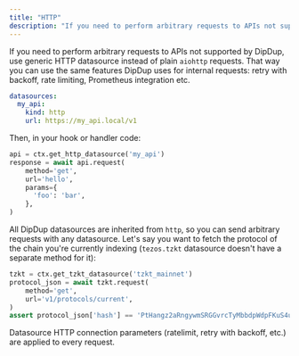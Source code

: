 ```yaml
---
title: "HTTP"
description: "If you need to perform arbitrary requests to APIs not supported by DipDup, use generic HTTP datasource instead of plain aiohttp requests. That way you can use the same features DipDup uses for internal requests: retry with backoff, rate limiting, Prometheus integration etc."
---
```


If you need to perform arbitrary requests to APIs not supported by DipDup, use generic HTTP datasource instead of plain `aiohttp` requests. That way you can use the same features DipDup uses for internal requests: retry with backoff, rate limiting, Prometheus integration etc.

```yaml [dipdup.yaml]
datasources:
  my_api:
    kind: http
    url: https://my_api.local/v1
```

Then, in your hook or handler code:

```python
api = ctx.get_http_datasource('my_api')
response = await api.request(
    method='get',
    url='hello',
    params={
      'foo': 'bar',
    },
)
```

All DipDup datasources are inherited from `http`, so you can send arbitrary requests with any datasource. Let's say you want to fetch the protocol of the chain you're currently indexing (`tezos.tzkt` datasource doesn't have a separate method for it):

```python
tzkt = ctx.get_tzkt_datasource('tzkt_mainnet')
protocol_json = await tzkt.request(
    method='get',
    url='v1/protocols/current',
)
assert protocol_json['hash'] == 'PtHangz2aRngywmSRGGvrcTyMbbdpWdpFKuS4uMWxg2RaH9i1qx'
```

Datasource HTTP connection parameters (ratelimit, retry with backoff, etc.) are applied to every request.
